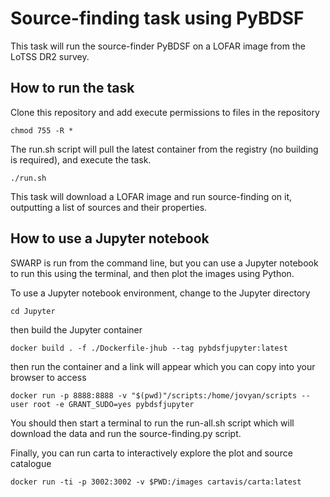# Source-finding task using PyBDSF

This task will run the source-finder PyBDSF on a LOFAR image from the LoTSS DR2 survey.

## How to run the task

Clone this repository and add execute permissions to files in the repository

    chmod 755 -R *

The run.sh script will pull the latest container from the registry (no building is required), and execute the task.

    ./run.sh

This task will download a LOFAR image and run source-finding on it, outputting a list of sources and their properties.

## How to use a Jupyter notebook

SWARP is run from the command line, but you can use a Jupyter notebook to run this using the terminal, and then plot the images using Python.

To use a Jupyter notebook environment, change to the Jupyter directory

    cd Jupyter

then build the Jupyter container

    docker build . -f ./Dockerfile-jhub --tag pybdsfjupyter:latest

then run the container and a link will appear which you can copy into your browser to access

    docker run -p 8888:8888 -v "$(pwd)"/scripts:/home/jovyan/scripts --user root -e GRANT_SUDO=yes pybdsfjupyter

You should then start a terminal to run the run-all.sh script which will download the data and run the source-finding.py script.

Finally, you can run carta to interactively explore the plot and source catalogue

    docker run -ti -p 3002:3002 -v $PWD:/images cartavis/carta:latest
